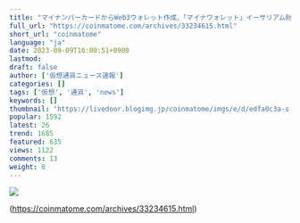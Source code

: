 ```yaml
---
title: "マイナンバーカードからWeb3ウォレット作成、「マイナウォレット」イーサリアム財団支援先に選出 : 仮想通貨ニュース速報 － 仮想通貨まとめNews"
full_url: "https://coinmatome.com/archives/33234615.html"
short_url: "coinmatome"
language: "ja"
date: 2023-09-09T16:00:51+0900
lastmod: 
draft: false
author: ['仮想通貨ニュース速報']
categories: []
tags: ['仮想', '通貨', 'news']
keywords: []
thumbnail: "https://livedoor.blogimg.jp/coinmatome/imgs/e/d/edfa0c3a-s.jpg"
popular: 1592
latest: 26
trend: 1685
featured: 635
views: 1122
comments: 13
weight: 8
---
```


![](https://livedoor.blogimg.jp/coinmatome/imgs/e/d/edfa0c3a-s.jpg)



(https://coinmatome.com/archives/33234615.html)
